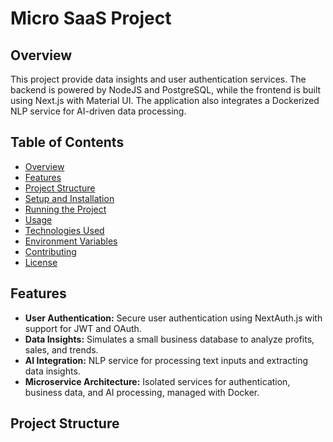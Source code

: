 # Micro SaaS Project

## Overview

This project provide data insights and user authentication services. The backend is powered by NodeJS and PostgreSQL, while the frontend is built using Next.js with Material UI. The application also integrates a Dockerized NLP service for AI-driven data processing.

## Table of Contents

- [Overview](#overview)
- [Features](#features)
- [Project Structure](#project-structure)
- [Setup and Installation](#setup-and-installation)
- [Running the Project](#running-the-project)
- [Usage](#usage)
- [Technologies Used](#technologies-used)
- [Environment Variables](#environment-variables)
- [Contributing](#contributing)
- [License](#license)

## Features

- **User Authentication:** Secure user authentication using NextAuth.js with support for JWT and OAuth.
- **Data Insights:** Simulates a small business database to analyze profits, sales, and trends.
- **AI Integration:** NLP service for processing text inputs and extracting data insights.
- **Microservice Architecture:** Isolated services for authentication, business data, and AI processing, managed with Docker.

## Project Structure

